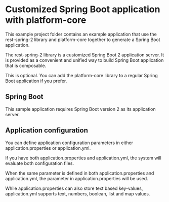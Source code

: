 # Customized Spring Boot application with platform-core

This example project folder contains an example application that use the rest-spring-2 library and platform-core
together to generate a Spring Boot application.

The rest-spring-2 library is a customized Spring Boot 2 application server. It is provided as a convenient and unified
way to build Spring Boot application that is composable. 

This is optional. You can add the platform-core library to a regular Spring Boot application if you prefer.

## Spring Boot

This sample application requires Spring Boot version 2 as its application server.

## Application configuration

You can define application configuration parameters in either application.properties or application.yml.

If you have both application.properties and application.yml, the system will evaluate both configuration files.

When the same parameter is defined in both application.properties and application.yml, the parameter in
application.properties will be used.

While application.properties can also store text based key-values, application.yml supports text, numbers, boolean,
list and map values.
